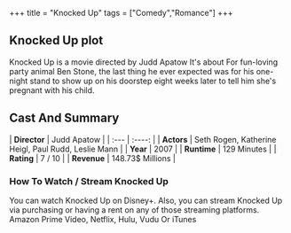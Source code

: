 +++
title = "Knocked Up"
tags = ["Comedy","Romance"]
+++
## Knocked Up plot
Knocked Up is a movie directed by Judd Apatow It's about For fun-loving party animal Ben Stone, the last thing he ever expected was for his one-night stand to show up on his doorstep eight weeks later to tell him she's pregnant with his child.
## Cast And Summary
| **Director**      | Judd Apatow |
    | :---        |    :----:   |
    |  **Actors** | Seth Rogen, Katherine Heigl, Paul Rudd, Leslie Mann |
    | **Year**   | 2007    |
    |  **Runtime** | 129 Minutes |
    |  **Rating** | 7 / 10 | 
    |  **Revenue** | 148.73$ Millions |
### How To Watch / Stream Knocked Up
You can watch Knocked Up on Disney+.
Also, you can stream Knocked Up via purchasing or having a rent on any of those streaming platforms.
Amazon Prime Video, Netflix, Hulu, Vudu Or iTunes